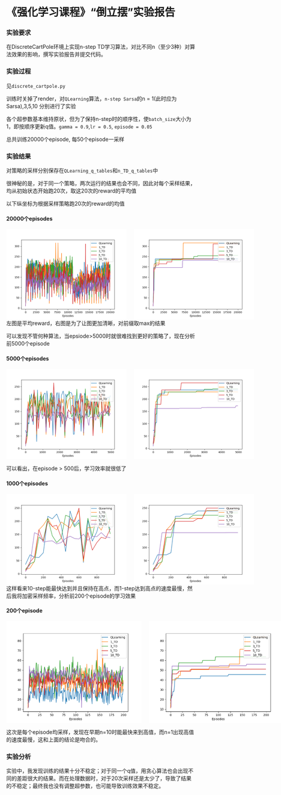 # 《强化学习课程》“倒立摆”实验报告

### 实验要求
在DiscreteCartPole环境上实现n-step TD学习算法，对比不同n（至少3种）对算法效果的影响，撰写实验报告并提交代码。

### 实验过程
见`discrete_cartpole.py`

训练时关掉了render，对`QLearning`算法，`n-step Sarsa`的n = 1(此时应为Sarsa),3,5,10  分别进行了实验

各个超参数基本维持原状，但为了保持n-step时的顺序性，使`batch_size`大小为1，即按顺序更新q值。`gamma = 0.9`,`lr = 0.5`, `episode = 0.05`

总共训练20000个episode, 每50个episode一采样

### 实验结果
对策略的采样分别保存在`QLearning_q_tables`和`n_TD_q_tables`中

很神秘的是，对于同一个策略，两次运行的结果也会不同，因此对每个采样结果，均从初始状态开始跑20次，取这20次的reward的平均值

以下纵坐标为根据采样策略跑20次的reward的均值

#### 20000个episodes
<div style="display: flex;">
    <img src="pngs/result.png" alt="First Image" width="320" style="margin-right: 20px;">
    <img src="pngs/result_premax.png" alt="Second Image" width="320">
</div>
左图是平均reward，右图是为了让图更加清晰，对前缀取max的结果

可以发现不管何种算法，当epsiode>5000时就很难找到更好的策略了，现在分析前5000个episode

#### 5000个episodes
<div style="display: flex;">
    <img src="pngs/result5000.png" alt="First Image" width="320" style="margin-right: 20px;">
    <img src="pngs/result_premax_5000.png" alt="Second Image" width="320">
</div>

可以看出，在episode > 500后，学习效率就很低了

#### 1000个episodes
<div style="display: flex;">
    <img src="pngs/result1000.png" alt="First Image" width="320" style="margin-right: 20px;">
    <img src="pngs/result_premax_1000.png" alt="Second Image" width="320">
</div>
这样看来10-step能最快达到并且保持在高点，而1-step达到高点的速度最慢，然后我将加密采样频率，分析前200个episode的学习效果

#### 200个episode

<div style="display: flex;">
    <img src="pngs/result200.png" alt="First Image" width="360" style="margin-right: 20px;">
    <img src="pngs/result_premax_200.png" alt="Second Image" width="360">
</div>

这次是每个episode均采样，发现在早期n=10时能最快来到高值，而n=1出现高值的速度最慢，这和上面的结论是吻合的。

### 实验分析
实验中，我发现训练的结果十分不稳定；对于同一个q值，用贪心算法也会出现不同的差距很大的结果。而在处理数据时，对于20次采样还是太少了，导致了结果的不稳定；最终我也没有调整超参数，也可能导致训练效果不稳定。